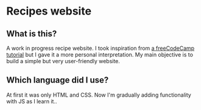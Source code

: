 # Recipes website  
## What is this?    

A work in progress recipe website. I took inspiration from [a freeCodeCamp tutorial](https://youtu.be/-8LTPIJBGwQ) but I gave it a more personal interpretation. My main objective is to build a simple but very user-friendly website.     

## Which language did I use?    

At first it was only HTML and CSS. Now I'm gradually adding functionality with JS as I learn it..

